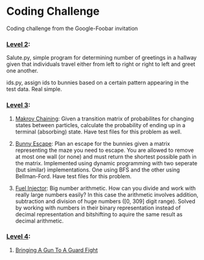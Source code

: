 # Coding Challenge
Coding challenge from the Google-Foobar invitation

### [Level 2](https://github.com/fr3632ho/google_challenge/tree/master/lvl2):
Salute.py, simple program for determining number of greetings in a hallway given that individuals travel either from left to right or right to left and greet one another.

ids.py, assign ids to bunnies based on a certain pattern appearing in the test data. Real simple.

### [Level 3](https://github.com/fr3632ho/google_challenge/tree/master/lvl3):
1) [Makrov Chaining](): Given a transition matrix of probabilites for changing states between particles, calculate the probability of ending up in a terminal (absorbing) state. Have test files for this problem as well.

2) [Bunny Escape](): Plan an escape for the bunnies given a matrix representing the maze you need to escape. You are allowed to remove at most one wall (or none) and must return the shortest possible path in the matrix. Implemented using dynamic programming with two seperate (but similar) implementations. One using BFS and the other using Bellman-Ford. Have test files for this problem.

3) [Fuel Injector](): Big number arithmetic. How can you divide and work with really large numbers easily? In this case the arithmetic involves addition, subtraction and division of huge numbers ([0, 309] digit range). Solved by working with numbers in their binary representation instead of decimal representation and bitshifting to aquire the same result as decimal arithmetic. 


### [Level 4](https://github.com/fr3632ho/google_challenge/tree/master/lvl4):
1) [Bringing A Gun To A Guard Fight](https://github.com/fr3632ho/google_challenge/tree/master/lvl4/guard-fight)
